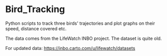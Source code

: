 # Bird_Tracking

Python scripts to track three birds' trajectories and plot graphs on their speed, distance covered etc. 

The data comes from the LifeWatch INBO project. The dataset is quite old. 

For updated data: https://inbo.carto.com/u/lifewatch/datasets
